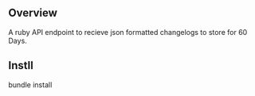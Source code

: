 ## Overview

A ruby API endpoint to recieve json formatted changelogs to store for 60 Days.

## Instll
bundle install


